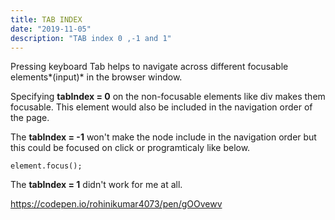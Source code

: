 ```yaml
---
title: TAB INDEX
date: "2019-11-05"
description: "TAB index 0 ,-1 and 1"
---
```


Pressing keyboard Tab helps to navigate across different focusable elements*(input)* in the browser window. 

Specifying **tabIndex = 0** on the non-focusable elements like div makes them focusable. This element would also be included in the navigation order of the page.

The **tabIndex = -1** won't make the node include in the navigation order but this could be focused on click or programticaly like below.

``
element.focus();
``

The **tabIndex = 1** didn't work for me at all.

https://codepen.io/rohinikumar4073/pen/gOOvewv